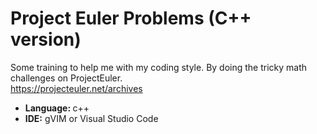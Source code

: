 # Project Euler Problems (C++ version)
Some training to help me with my coding style. By doing the tricky math challenges on ProjectEuler. <br/>
https://projecteuler.net/archives

<ul>
  <li><b>Language: </b> c++</li>
  <li><b>IDE:</b> gVIM or Visual Studio Code</li>
</ul>
